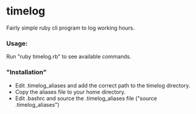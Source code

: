 timelog
=======

Fairly simple ruby cli program to log working hours.


### Usage:
Run "ruby timelog.rb" to see available commands.

### "Installation"
* Edit .timelog_aliases and add the correct path to the timelog directory.
* Copy the aliases file to your home directory.
* Edit .bashrc and source the .timelog_aliases file ("source .timelog_aliases")
